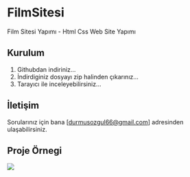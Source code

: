# FilmSitesi

Film Sitesi Yapımı - Html Css Web Site Yapımı 

## Kurulum

1. Githubdan indiriniz...
2. İndirdiginiz dosyayı zip halinden çıkarınız...
3. Tarayıcı ile inceleyebilirsiniz...

## İletişim

Sorularınız için bana [durmusozgul66@gmail.com] adresinden ulaşabilirsiniz.

<h2> Proje Örnegi </h2>

![](film.gif)